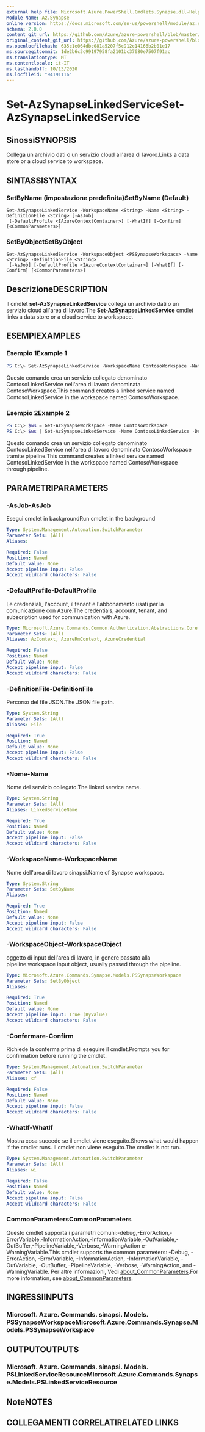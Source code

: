 ```yaml
---
external help file: Microsoft.Azure.PowerShell.Cmdlets.Synapse.dll-Help.xml
Module Name: Az.Synapse
online version: https://docs.microsoft.com/en-us/powershell/module/az.synapse/set-azsynapselinkedservice
schema: 2.0.0
content_git_url: https://github.com/Azure/azure-powershell/blob/master/src/Synapse/Synapse/help/Set-AzSynapseLinkedService.md
original_content_git_url: https://github.com/Azure/azure-powershell/blob/master/src/Synapse/Synapse/help/Set-AzSynapseLinkedService.md
ms.openlocfilehash: 635c1e064dbc081a5207f5c912c14166b2b01e17
ms.sourcegitcommit: 1de2b6c3c99197958fa2101bc37680e7507f91ac
ms.translationtype: MT
ms.contentlocale: it-IT
ms.lasthandoff: 10/13/2020
ms.locfileid: "94191116"
---
```

# <span data-ttu-id="6ce9d-101">Set-AzSynapseLinkedService</span><span class="sxs-lookup"><span data-stu-id="6ce9d-101">Set-AzSynapseLinkedService</span></span>

## <span data-ttu-id="6ce9d-102">Sinossi</span><span class="sxs-lookup"><span data-stu-id="6ce9d-102">SYNOPSIS</span></span>
<span data-ttu-id="6ce9d-103">Collega un archivio dati o un servizio cloud all'area di lavoro.</span><span class="sxs-lookup"><span data-stu-id="6ce9d-103">Links a data store or a cloud service to workspace.</span></span>

## <span data-ttu-id="6ce9d-104">SINTASSI</span><span class="sxs-lookup"><span data-stu-id="6ce9d-104">SYNTAX</span></span>

### <span data-ttu-id="6ce9d-105">SetByName (impostazione predefinita)</span><span class="sxs-lookup"><span data-stu-id="6ce9d-105">SetByName (Default)</span></span>
```
Set-AzSynapseLinkedService -WorkspaceName <String> -Name <String> -DefinitionFile <String> [-AsJob]
 [-DefaultProfile <IAzureContextContainer>] [-WhatIf] [-Confirm] [<CommonParameters>]
```

### <span data-ttu-id="6ce9d-106">SetByObject</span><span class="sxs-lookup"><span data-stu-id="6ce9d-106">SetByObject</span></span>
```
Set-AzSynapseLinkedService -WorkspaceObject <PSSynapseWorkspace> -Name <String> -DefinitionFile <String>
 [-AsJob] [-DefaultProfile <IAzureContextContainer>] [-WhatIf] [-Confirm] [<CommonParameters>]
```

## <span data-ttu-id="6ce9d-107">Descrizione</span><span class="sxs-lookup"><span data-stu-id="6ce9d-107">DESCRIPTION</span></span>
<span data-ttu-id="6ce9d-108">Il cmdlet **set-AzSynapseLinkedService** collega un archivio dati o un servizio cloud all'area di lavoro.</span><span class="sxs-lookup"><span data-stu-id="6ce9d-108">The **Set-AzSynapseLinkedService** cmdlet links a data store or a cloud service to workspace.</span></span>

## <span data-ttu-id="6ce9d-109">ESEMPI</span><span class="sxs-lookup"><span data-stu-id="6ce9d-109">EXAMPLES</span></span>

### <span data-ttu-id="6ce9d-110">Esempio 1</span><span class="sxs-lookup"><span data-stu-id="6ce9d-110">Example 1</span></span>
```powershell
PS C:\> Set-AzSynapseLinkedService -WorkspaceName ContosoWorkspace -Name ContosoLinkedService -DefinitionFile "C:\\samples\\LinkedService.json"
```

<span data-ttu-id="6ce9d-111">Questo comando crea un servizio collegato denominato ContosoLinkedService nell'area di lavoro denominata ContosoWorkspace.</span><span class="sxs-lookup"><span data-stu-id="6ce9d-111">This command creates a linked service named ContosoLinkedService in the workspace named ContosoWorkspace.</span></span>

### <span data-ttu-id="6ce9d-112">Esempio 2</span><span class="sxs-lookup"><span data-stu-id="6ce9d-112">Example 2</span></span>
```powershell
PS C:\> $ws = Get-AzSynapseWorkspace -Name ContosoWorkspace
PS C:\> $ws | Set-AzSynapseLinkedService -Name ContosoLinkedService -DefinitionFile "C:\\samples\\LinkedService.json"
```

<span data-ttu-id="6ce9d-113">Questo comando crea un servizio collegato denominato ContosoLinkedService nell'area di lavoro denominata ContosoWorkspace tramite pipeline.</span><span class="sxs-lookup"><span data-stu-id="6ce9d-113">This command creates a linked service named ContosoLinkedService in the workspace named ContosoWorkspace through pipeline.</span></span>

## <span data-ttu-id="6ce9d-114">PARAMETRI</span><span class="sxs-lookup"><span data-stu-id="6ce9d-114">PARAMETERS</span></span>

### <span data-ttu-id="6ce9d-115">-AsJob</span><span class="sxs-lookup"><span data-stu-id="6ce9d-115">-AsJob</span></span>
<span data-ttu-id="6ce9d-116">Esegui cmdlet in background</span><span class="sxs-lookup"><span data-stu-id="6ce9d-116">Run cmdlet in the background</span></span>

```yaml
Type: System.Management.Automation.SwitchParameter
Parameter Sets: (All)
Aliases:

Required: False
Position: Named
Default value: None
Accept pipeline input: False
Accept wildcard characters: False
```

### <span data-ttu-id="6ce9d-117">-DefaultProfile</span><span class="sxs-lookup"><span data-stu-id="6ce9d-117">-DefaultProfile</span></span>
<span data-ttu-id="6ce9d-118">Le credenziali, l'account, il tenant e l'abbonamento usati per la comunicazione con Azure.</span><span class="sxs-lookup"><span data-stu-id="6ce9d-118">The credentials, account, tenant, and subscription used for communication with Azure.</span></span>

```yaml
Type: Microsoft.Azure.Commands.Common.Authentication.Abstractions.Core.IAzureContextContainer
Parameter Sets: (All)
Aliases: AzContext, AzureRmContext, AzureCredential

Required: False
Position: Named
Default value: None
Accept pipeline input: False
Accept wildcard characters: False
```

### <span data-ttu-id="6ce9d-119">-DefinitionFile</span><span class="sxs-lookup"><span data-stu-id="6ce9d-119">-DefinitionFile</span></span>
<span data-ttu-id="6ce9d-120">Percorso del file JSON.</span><span class="sxs-lookup"><span data-stu-id="6ce9d-120">The JSON file path.</span></span>

```yaml
Type: System.String
Parameter Sets: (All)
Aliases: File

Required: True
Position: Named
Default value: None
Accept pipeline input: False
Accept wildcard characters: False
```

### <span data-ttu-id="6ce9d-121">-Nome</span><span class="sxs-lookup"><span data-stu-id="6ce9d-121">-Name</span></span>
<span data-ttu-id="6ce9d-122">Nome del servizio collegato.</span><span class="sxs-lookup"><span data-stu-id="6ce9d-122">The linked service name.</span></span>

```yaml
Type: System.String
Parameter Sets: (All)
Aliases: LinkedServiceName

Required: True
Position: Named
Default value: None
Accept pipeline input: False
Accept wildcard characters: False
```

### <span data-ttu-id="6ce9d-123">-WorkspaceName</span><span class="sxs-lookup"><span data-stu-id="6ce9d-123">-WorkspaceName</span></span>
<span data-ttu-id="6ce9d-124">Nome dell'area di lavoro sinapsi.</span><span class="sxs-lookup"><span data-stu-id="6ce9d-124">Name of Synapse workspace.</span></span>

```yaml
Type: System.String
Parameter Sets: SetByName
Aliases:

Required: True
Position: Named
Default value: None
Accept pipeline input: False
Accept wildcard characters: False
```

### <span data-ttu-id="6ce9d-125">-WorkspaceObject</span><span class="sxs-lookup"><span data-stu-id="6ce9d-125">-WorkspaceObject</span></span>
<span data-ttu-id="6ce9d-126">oggetto di input dell'area di lavoro, in genere passato alla pipeline.</span><span class="sxs-lookup"><span data-stu-id="6ce9d-126">workspace input object, usually passed through the pipeline.</span></span>

```yaml
Type: Microsoft.Azure.Commands.Synapse.Models.PSSynapseWorkspace
Parameter Sets: SetByObject
Aliases:

Required: True
Position: Named
Default value: None
Accept pipeline input: True (ByValue)
Accept wildcard characters: False
```

### <span data-ttu-id="6ce9d-127">-Confermare</span><span class="sxs-lookup"><span data-stu-id="6ce9d-127">-Confirm</span></span>
<span data-ttu-id="6ce9d-128">Richiede la conferma prima di eseguire il cmdlet.</span><span class="sxs-lookup"><span data-stu-id="6ce9d-128">Prompts you for confirmation before running the cmdlet.</span></span>

```yaml
Type: System.Management.Automation.SwitchParameter
Parameter Sets: (All)
Aliases: cf

Required: False
Position: Named
Default value: None
Accept pipeline input: False
Accept wildcard characters: False
```

### <span data-ttu-id="6ce9d-129">-WhatIf</span><span class="sxs-lookup"><span data-stu-id="6ce9d-129">-WhatIf</span></span>
<span data-ttu-id="6ce9d-130">Mostra cosa succede se il cmdlet viene eseguito.</span><span class="sxs-lookup"><span data-stu-id="6ce9d-130">Shows what would happen if the cmdlet runs.</span></span>
<span data-ttu-id="6ce9d-131">Il cmdlet non viene eseguito.</span><span class="sxs-lookup"><span data-stu-id="6ce9d-131">The cmdlet is not run.</span></span>

```yaml
Type: System.Management.Automation.SwitchParameter
Parameter Sets: (All)
Aliases: wi

Required: False
Position: Named
Default value: None
Accept pipeline input: False
Accept wildcard characters: False
```

### <span data-ttu-id="6ce9d-132">CommonParameters</span><span class="sxs-lookup"><span data-stu-id="6ce9d-132">CommonParameters</span></span>
<span data-ttu-id="6ce9d-133">Questo cmdlet supporta i parametri comuni:-debug,-ErrorAction,-ErrorVariable,-InformationAction,-InformationVariable,-OutVariable,-OutBuffer,-PipelineVariable,-Verbose,-WarningAction e-WarningVariable.</span><span class="sxs-lookup"><span data-stu-id="6ce9d-133">This cmdlet supports the common parameters: -Debug, -ErrorAction, -ErrorVariable, -InformationAction, -InformationVariable, -OutVariable, -OutBuffer, -PipelineVariable, -Verbose, -WarningAction, and -WarningVariable.</span></span> <span data-ttu-id="6ce9d-134">Per altre informazioni, Vedi [about_CommonParameters](http://go.microsoft.com/fwlink/?LinkID=113216).</span><span class="sxs-lookup"><span data-stu-id="6ce9d-134">For more information, see [about_CommonParameters](http://go.microsoft.com/fwlink/?LinkID=113216).</span></span>

## <span data-ttu-id="6ce9d-135">INGRESSI</span><span class="sxs-lookup"><span data-stu-id="6ce9d-135">INPUTS</span></span>

### <span data-ttu-id="6ce9d-136">Microsoft. Azure. Commands. sinapsi. Models. PSSynapseWorkspace</span><span class="sxs-lookup"><span data-stu-id="6ce9d-136">Microsoft.Azure.Commands.Synapse.Models.PSSynapseWorkspace</span></span>

## <span data-ttu-id="6ce9d-137">OUTPUT</span><span class="sxs-lookup"><span data-stu-id="6ce9d-137">OUTPUTS</span></span>

### <span data-ttu-id="6ce9d-138">Microsoft. Azure. Commands. sinapsi. Models. PSLinkedServiceResource</span><span class="sxs-lookup"><span data-stu-id="6ce9d-138">Microsoft.Azure.Commands.Synapse.Models.PSLinkedServiceResource</span></span>

## <span data-ttu-id="6ce9d-139">Note</span><span class="sxs-lookup"><span data-stu-id="6ce9d-139">NOTES</span></span>

## <span data-ttu-id="6ce9d-140">COLLEGAMENTI CORRELATI</span><span class="sxs-lookup"><span data-stu-id="6ce9d-140">RELATED LINKS</span></span>
